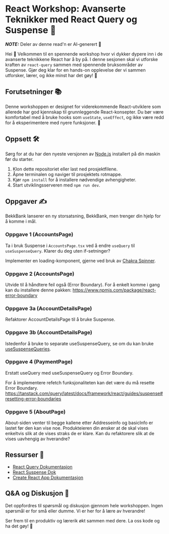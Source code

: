 # React Workshop: Avanserte Teknikker med React Query og Suspense 🚀

**_NOTE:_**  Deler av denne read'n er AI-generert 🤖

Hei 👋 Velkommen til en spennende workshop hvor vi dykker dypere inn i de avanserte teknikkene React har å by på. I denne sesjonen skal vi utforske kraften av `react-query` sammen med spennende bruksområder av Suspense. Gjør deg klar for en hands-on opplevelse der vi sammen utforsker, lærer, og ikke minst har det gøy! 🎉

## Forutsetninger 📚

Denne workshoppen er designet for viderekommende React-utviklere som allerede har god kjennskap til grunnleggende React-konsepter. Du bør være komfortabel med å bruke hooks som `useState`, `useEffect`, og ikke være redd for å eksperimentere med nyere funksjoner. 💪

## Oppsett 🛠️

Sørg for at du har den nyeste versjonen av [Node.js](https://nodejs.org/) installert på din maskin før du starter.

1. Klon dette repositoriet eller last ned prosjektfilene.
2. Åpne terminalen og naviger til prosjektets rotmappe.
3. Kjør `npm install` for å installere nødvendige avhengigheter.
4. Start utviklingsserveren med `npm run dev`.

## Oppgaver ✍️
BekkBank lanserer en ny storsatsning, BekkBank, men trenger din hjelp for å komme i mål.

### Oppgave 1 (AccountsPage)
Ta i bruk Suspense i `AccountsPage.tsx` ved å endre `useQuery` til `useSuspenseQuery`. Klarer du deg uten if-setninger? 

Implementer en loading-komponent, gjerne ved bruk av [Chakra Spinner](https://chakra-ui.com/docs/components/spinner). 

### Oppgave 2 (AccountsPage) 
Utvide til å håndtere feil også (Error Boundary). For å enkelt komme i gang kan du installere denne pakken:
https://www.npmjs.com/package/react-error-boundary

### Oppgave 3a (AccountDetailsPage)
Refaktorer AccountDetailsPage til å bruke Suspense.

### Oppgave 3b (AccountDetailsPage)
Istedenfor å bruke to separate useSuspenseQuery, se om du kan bruke [useSuspenseQueries](https://tanstack.com/query/latest/docs/framework/react/reference/useSuspenseQueries).


### Oppgave 4 (PaymentPage)
Erstatt useQuery med useSuspenseQuery og Error Boundary.

For å implementere refetch funksjonaliteten kan det være du må resette Error Boundary.
https://tanstack.com/query/latest/docs/framework/react/guides/suspense#resetting-error-boundaries

### Oppgave 5 (AboutPage)
About-siden venter til begge kallene etter Addresseinfo og basicInfo er lastet før den kan vise noe. Produkteieren din ønsker at de skal vises enkeltvis slik at de vises straks de er klare. Kan du refaktorere slik at de vises uavhengig av hverandre? 


## Ressurser 📖

- [React Query Dokumentasjon](https://react-query.tanstack.com/)
- [React Suspense Dok](https://reactjs.org/docs/concurrent-mode-suspense.html)
- [Create React App Dokumentasjon](https://create-react-app.dev/)

## Q&A og Diskusjon 💬

Det oppfordres til spørsmål og diskusjon gjennom hele workshoppen. Ingen spørsmål er for små eller dumme. Vi er her for å lære av hverandre!

Ser frem til en produktiv og lærerik økt sammen med dere. La oss kode og ha det gøy! 🎈
